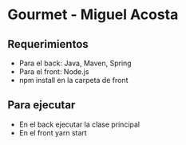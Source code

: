 # Gourmet - Miguel Acosta

## Requerimientos
- Para el back: Java, Maven, Spring
- Para el front: Node.js
- npm install en la carpeta de front

## Para ejecutar
- En el back ejecutar la clase principal
- En el front yarn start